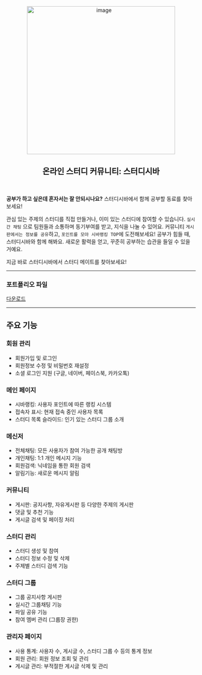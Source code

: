 <div align="center">
  <img width="394" alt="image" src="https://github.com/bytrustu/2019-StudySibaReborn/assets/39726717/e75defbe-7f4b-4019-bba2-6a31716ab5e1">
  <h2>온라인 스터디 커뮤니티: 스터디시바</h3>
</div>

<br />

<strong>공부가 하고 싶은데 혼자서는 잘 안되시나요?</strong> 스터디시바에서 함께 공부할 동료를 찾아보세요!

관심 있는 주제의 스터디를 직접 만들거나, 이미 있는 스터디에 참여할 수 있습니다. `실시간 채팅` 으로 팀원들과 소통하며 동기부여를 받고, 지식을 나눌 수 있어요.
커뮤니티 `게시판에서는 정보를 공유`하고, `포인트를 모아 시바랭킹 TOP`에 도전해보세요!
공부가 힘들 때, 스터디시바와 함께 해봐요. 새로운 활력을 얻고, 꾸준히 공부하는 습관을 들일 수 있을 거예요.

지금 바로 스터디시바에서 스터디 메이트를 찾아보세요!

---

### 포트폴리오 파일

[다운로드](https://github.com/bytrustu/StudySibaReborn/raw/master/StudySiba.pdf)


---

## 주요 기능

### 회원 관리

- 회원가입 및 로그인
- 회원정보 수정 및 비밀번호 재설정
- 소셜 로그인 지원 (구글, 네이버, 페이스북, 카카오톡)

### 메인 페이지

- 시바랭킹: 사용자 포인트에 따른 랭킹 시스템
- 접속자 표시: 현재 접속 중인 사용자 목록
- 스터디 목록 슬라이드: 인기 있는 스터디 그룹 소개

### 메신저

- 전체채팅: 모든 사용자가 참여 가능한 공개 채팅방
- 개인채팅: 1:1 개인 메시지 기능
- 회원검색: 닉네임을 통한 회원 검색
- 알림기능: 새로운 메시지 알림

### 커뮤니티

- 게시판: 공지사항, 자유게시판 등 다양한 주제의 게시판
- 댓글 및 추천 기능
- 게시글 검색 및 페이징 처리

### 스터디 관리

- 스터디 생성 및 참여
- 스터디 정보 수정 및 삭제
- 주제별 스터디 검색 기능

### 스터디 그룹

- 그룹 공지사항 게시판
- 실시간 그룹채팅 기능
- 파일 공유 기능
- 참여 멤버 관리 (그룹장 권한)

### 관리자 페이지

- 사용 통계: 사용자 수, 게시글 수, 스터디 그룹 수 등의 통계 정보
- 회원 관리: 회원 정보 조회 및 관리
- 게시글 관리: 부적절한 게시글 삭제 및 관리



